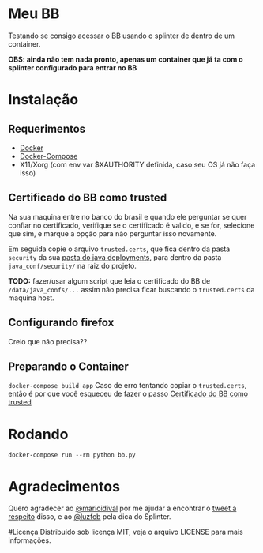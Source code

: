 # Meu BB
Testando se consigo acessar o BB usando o splinter de dentro de um container.

**OBS: ainda não tem nada pronto, apenas um container que já ta com o splinter configurado para entrar no BB**

# Instalação
## Requerimentos
 * [Docker](https://docs.docker.com/engine/installation/ "Instalar Docker")
 * [Docker-Compose](https://docs.docker.com/compose/install/#install-using-pip "Instalar Docker-Compose")
 * X11/Xorg (com env var $XAUTHORITY definida, caso seu OS já não faça isso)

## Certificado do BB como trusted
Na sua maquina entre no banco do brasil e quando ele perguntar se quer confiar no certificado, verifique se o certificado é valido, e se for, selecione que sim, e marque a opção para não perguntar isso novamente.

Em seguida copie o arquivo `trusted.certs`, que fica dentro da pasta `security` da sua [pasta do java deployments](http://docs.oracle.com/javase/7/docs/technotes/guides/jweb/jcp/properties.html#location), para dentro da pasta `java_conf/security/` na raiz do projeto.

**TODO:** fazer/usar algum script que leia o certificado do BB de `/data/java_confs/...` assim não precisa ficar buscando o `trusted.certs` da maquina host.

## Configurando firefox
Creio que não precisa??

## Preparando o Container
`docker-compose build app`
Caso de erro tentando copiar o `trusted.certs`, então é por que você esqueceu de fazer o passo [Certificado do BB como trusted](#certificado-do-bb-como-trusted)

# Rodando
`docker-compose run --rm python bb.py`

# Agradecimentos
Quero agradecer ao [@marioidival](https://github.com/marioidival) por me ajudar a encontrar o [tweet a respeito](https://twitter.com/henriquebastos/status/676335721125425152) disso, e ao [@luzfcb](https://github.com/luzfcb) pela dica do Splinter.

#Licença
Distribuido sob licença MIT, veja o arquivo LICENSE para mais informações.
